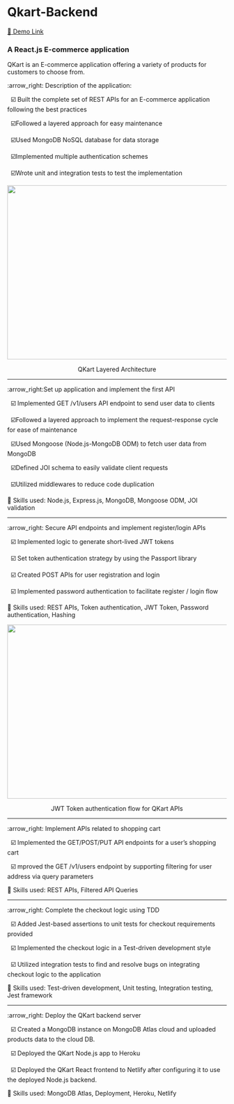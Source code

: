 # Qkart-Backend
<a href = "https://qkart-backend-v1.netlify.app/" >:rocket: Demo Link</a>
<h3>A React.js E-commerce application</h3>
<p>QKart is an E-commerce application offering a variety of products for customers to choose from.</p>
<p>:arrow_right: Description of the application:</p>

 &nbsp; :ballot_box_with_check: Built the complete set of REST APIs for an E-commerce application following the best practices
 
 &nbsp; :ballot_box_with_check:Followed a layered approach for easy maintenance
 
 &nbsp; :ballot_box_with_check:Used MongoDB NoSQL database for data storage
 
 &nbsp; :ballot_box_with_check:Implemented multiple authentication schemes
 
 &nbsp; :ballot_box_with_check:Wrote unit and integration tests to test the implementation
 
<div align="center">
<img src = "https://ctrly.blog/wp-content/uploads/2022/01/nodejs-layered-architecture-diagram-1024x763.png" width="700" height="400">
  <p>QKart Layered Architecture</p>
</div>

<hr></hr>
<p>:arrow_right:Set up application and implement the first API </p>

 &nbsp; :ballot_box_with_check: Implemented GET /v1/users API endpoint to send user data to clients
 
 &nbsp; :ballot_box_with_check:Followed a layered approach to implement the request-response cycle for ease of maintenance
 
 &nbsp; :ballot_box_with_check:Used Mongoose (Node.js-MongoDB ODM) to fetch user data from MongoDB
 
 &nbsp; :ballot_box_with_check:Defined JOI schema to easily validate client requests
 
 &nbsp; :ballot_box_with_check:Utilized middlewares to reduce code duplication
 
:hammer: Skills used: Node.js, Express.js, MongoDB, Mongoose ODM, JOI validation

<hr></hr>

<p>:arrow_right: Secure API endpoints and implement register/login APIs </p>

 &nbsp; :ballot_box_with_check: Implemented logic to generate short-lived JWT tokens
 
 &nbsp; :ballot_box_with_check: Set token authentication strategy by using the Passport library
 
 &nbsp; :ballot_box_with_check: Created POST APIs for user registration and login
 
 &nbsp; :ballot_box_with_check: Implemented password authentication to facilitate register / login flow
 
:hammer: Skills used: REST APIs, Token authentication, JWT Token, Password authentication, Hashing

<div align="center">
<img src = "https://www.vaadata.com/blog/wp-content/uploads/2016/12/JWT_tokens_FR-1.png" width="700" height="400">
  <p>JWT Token authentication flow for QKart APIs</p>
</div>

<hr></hr>

<p>:arrow_right: Implement APIs related to shopping cart </p>

 &nbsp; :ballot_box_with_check: Implemented the GET/POST/PUT API endpoints for a user’s shopping cart
 
 &nbsp; :ballot_box_with_check: mproved the GET /v1/users endpoint by supporting filtering for user address via query parameters
 
:hammer: Skills used: REST APIs, Filtered API Queries

<hr></hr>

<p>:arrow_right: Complete the checkout logic using TDD </p>

 &nbsp; :ballot_box_with_check: Added Jest-based assertions to unit tests for checkout requirements provided
 
 &nbsp; :ballot_box_with_check: Implemented the checkout logic in a Test-driven development style
 
 &nbsp; :ballot_box_with_check: Utilized integration tests to find and resolve bugs on integrating checkout logic to the application
 
:hammer: Skills used: Test-driven development, Unit testing, Integration testing, Jest framework

<hr></hr>

<p>:arrow_right: Deploy the QKart backend server</p>

 &nbsp; :ballot_box_with_check: Created a MongoDB instance on MongoDB Atlas cloud and uploaded products data to the cloud DB.
 
 &nbsp; :ballot_box_with_check: Deployed the QKart Node.js app to Heroku
 
 &nbsp; :ballot_box_with_check: Deployed the QKart React frontend to Netlify after configuring it to use the deployed Node.js backend.
 
:hammer: Skills used: MongoDB Atlas, Deployment, Heroku, Netlify
